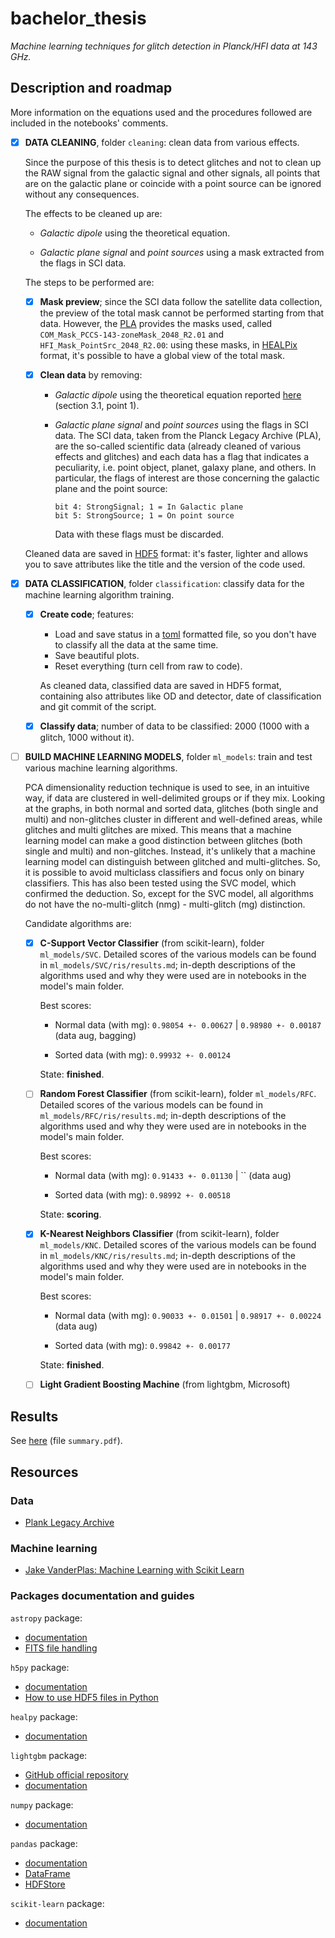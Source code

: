 # bachelor_thesis

_Machine learning techniques for glitch detection in Planck/HFI data at 143 GHz._

## Description and roadmap

More information on the equations used and the procedures followed are included in the notebooks' comments.

- [x] **DATA CLEANING**, folder `cleaning`: clean data from various effects.

    Since the purpose of this thesis is to detect glitches and not to clean up the RAW signal from the galactic signal and other signals, all points that are on the galactic plane or coincide with a point source can be ignored without any consequences.
    
    The effects to be cleaned up are:

    - _Galactic dipole_ using the theoretical equation.
    
    - _Galactic plane signal_ and _point sources_ using a mask extracted from the flags in SCI data.
    
    The steps to be performed are:
    
    - [x] **Mask preview**; since the SCI data follow the satellite data collection, the preview of the total mask cannot be performed starting from that data. However, the [PLA](http://pla.esac.esa.int/pla/#home) provides the masks used, called `COM_Mask_PCCS-143-zoneMask_2048_R2.01` and `HFI_Mask_PointSrc_2048_R2.00`: using these masks, in [HEALPix](https://healpix.sourceforge.io/) format, it's possible to have a global view of the total mask.
    
    - [x] **Clean data** by removing:
        - _Galactic dipole_ using the theoretical equation reported [here](https://www.aanda.org/articles/aa/abs/2014/11/aa21527-13/aa21527-13.html) (section 3.1, point 1).
        - _Galactic plane signal_ and _point sources_ using the flags in SCI data. The SCI data, taken from the Planck Legacy Archive (PLA), are the so-called scientific data (already cleaned of various effects and glitches) and each data has a flag that indicates a peculiarity, i.e. point object, planet, galaxy plane, and others. In particular, the flags of interest are those concerning the galactic plane and the point source:
        
            ```
            bit 4: StrongSignal; 1 = In Galactic plane
            bit 5: StrongSource; 1 = On point source
            ```
            Data with these flags must be discarded.
            
    Cleaned data are saved in [HDF5](https://www.hdfgroup.org/) format: it's faster, lighter and allows you to save attributes like the title and the version of the code used.
    
- [x] **DATA CLASSIFICATION**, folder `classification`: classify data for the machine learning algorithm training.

    - [x] **Create code**; features:
    
        - Load and save status in a [toml](https://github.com/toml-lang/toml) formatted file, so you don't have to classify all the data at the same time.
        - Save beautiful plots.
        - Reset everything (turn cell from raw to code).
        
        As cleaned data, classified data are saved in HDF5 format, containing also attributes like OD and detector, date of classification and git commit of the script.
        
    - [x] **Classify data**; number of data to be classified: 2000 (1000 with a glitch, 1000 without it).

- [ ] **BUILD MACHINE LEARNING MODELS**, folder `ml_models`: train and test various machine learning algorithms.

    PCA dimensionality reduction technique is used to see, in an intuitive way, if data are clustered in well-delimited groups or if they mix. Looking at the graphs, in both normal and sorted data, glitches (both single and multi) and non-glitches cluster in different and well-defined areas, while glitches and multi glitches are mixed. This means that a machine learning model can make a good distinction between glitches (both single and multi) and non-glitches. Instead, it's unlikely that a machine learning model can distinguish between glitched and multi-glitches. So, it is possible to avoid multiclass classifiers and focus only on binary classifiers. This has also been tested using the SVC model, which confirmed the deduction. So, except for the SVC model, all algorithms do not have the no-multi-glitch (nmg) - multi-glitch (mg) distinction.
    
    Candidate algorithms are:
    
    - [x] **C-Support Vector Classifier** (from scikit-learn), folder `ml_models/SVC`. Detailed scores of the various models can be found in `ml_models/SVC/ris/results.md`; in-depth descriptions of the algorithms used and why they were used are in notebooks in the model's main folder.
    
        Best scores:
        
        - Normal data (with mg): `0.98054 +- 0.00627` | `0.98980 +- 0.00187` (data aug, bagging)
        
        - Sorted data (with mg): `0.99932 +- 0.00124`
        
        State: **finished**.
    
    - [ ] **Random Forest Classifier** (from scikit-learn), folder `ml_models/RFC`. Detailed scores of the various models can be found in `ml_models/RFC/ris/results.md`; in-depth descriptions of the algorithms used and why they were used are in notebooks in the model's main folder.
    
        Best scores:
        
        - Normal data (with mg): `0.91433 +- 0.01130` | `` (data aug)
        
        - Sorted data (with mg): `0.98992 +- 0.00518`
    
        State: **scoring**.
    
    - [x] **K-Nearest Neighbors Classifier** (from scikit-learn), folder `ml_models/KNC`. Detailed scores of the various models can be found in `ml_models/KNC/ris/results.md`; in-depth descriptions of the algorithms used and why they were used are in notebooks in the model's main folder.
    
        Best scores:
        
        - Normal data (with mg): `0.90033 +- 0.01501` | `0.98917 +- 0.00224` (data aug)
        
        - Sorted data (with mg): `0.99842 +- 0.00177`
    
        State: **finished**.
    
    - [ ] **Light Gradient Boosting Machine** (from lightgbm, Microsoft)


## Results

See [here](https://github.com/Paolo97Gll/bachelor_thesis/blob/master/ml_models/summary.pdf) (file `summary.pdf`).

## Resources

### Data

- [Plank Legacy Archive](http://pla.esac.esa.int/pla/#home)

### Machine learning

- [Jake VanderPlas: Machine Learning with Scikit Learn](https://www.youtube.com/watch?v=HC0J_SPm9co)

### Packages documentation and guides

`astropy` package:
- [documentation](https://docs.astropy.org/en/stable/)
- [FITS file handling](https://docs.astropy.org/en/stable/io/fits/)

`h5py` package:
- [documentation](http://docs.h5py.org/en/stable/)
- [How to use HDF5 files in Python](https://www.pythonforthelab.com/blog/how-to-use-hdf5-files-in-python/)

`healpy` package:
- [documentation](https://healpy.readthedocs.io/en/latest/)

`lightgbm` package:
- [GitHub official repository](https://github.com/microsoft/LightGBM)
- [documentation](https://lightgbm.readthedocs.io/en/latest/)

`numpy` package:
- [documentation](https://docs.scipy.org/doc/numpy/reference/)

`pandas` package:
- [documentation](https://pandas.pydata.org/pandas-docs/stable/)
- [DataFrame](https://pandas.pydata.org/pandas-docs/stable/reference/frame.html#dataframe)
- [HDFStore](https://pandas.pydata.org/pandas-docs/stable/reference/io.html#hdfstore-pytables-hdf5)

`scikit-learn` package:
- [documentation](https://scikit-learn.org/stable/)
